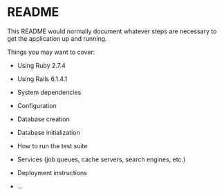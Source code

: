 # README

This README would normally document whatever steps are necessary to get the
application up and running.

Things you may want to cover:

* Using Ruby 2.7.4

* Using Rails 6.1.4.1

* System dependencies

* Configuration

* Database creation

* Database initialization

* How to run the test suite

* Services (job queues, cache servers, search engines, etc.)

* Deployment instructions

* ...
